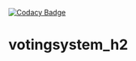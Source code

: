 [![Codacy Badge](https://api.codacy.com/project/badge/Grade/4738be2380a144789eea524f28e4754a)](https://www.codacy.com/app/mailgva/votingsystem_h2?utm_source=github.com&amp;utm_medium=referral&amp;utm_content=mailgva/votingsystem_h2&amp;utm_campaign=Badge_Grade)
# votingsystem_h2
